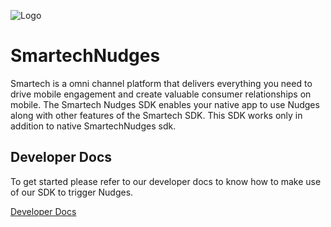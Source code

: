 ![Logo](https://secureservercdn.net/160.153.137.218/82x.311.myftpupload.com/wp-content/themes/smartech/images/common/logo-sm.png)
# SmartechNudges

Smartech is a omni channel platform that delivers everything you need to drive mobile engagement and create valuable consumer relationships on mobile. The Smartech Nudges SDK enables your native app to use Nudges along with other features of the Smartech SDK. This SDK works only in addition to native SmartechNudges sdk.

## Developer Docs
To get started please refer to our developer docs to know how to make use of our SDK to trigger Nudges.

[Developer Docs](https://docs.netcoresmartech.com/docs/react-native-sdk-v3-integration)
